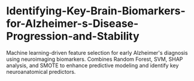 # Identifying-Key-Brain-Biomarkers-for-Alzheimer-s-Disease-Progression-and-Stability
Machine learning-driven feature selection for early Alzheimer's diagnosis using neuroimaging biomarkers. Combines Random Forest, SVM, SHAP analysis, and SMOTE to enhance predictive modeling and identify key neuroanatomical predictors.

